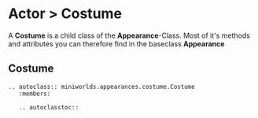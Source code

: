 # Actor > Costume

A **Costume** is a child class of the **Appearance**-Class.
Most of it's methods and attributes you can therefore find in the baseclass **Appearance**


## Costume

```{eval-rst}
.. autoclass:: miniworlds.appearances.costume.Costume
   :members:

   .. autoclasstoc::
```

